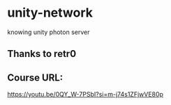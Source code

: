 # unity-network

knowing unity photon server 

## Thanks to retr0

## Course URL:
https://youtu.be/0QY_W-7PSbI?si=m-j74s1ZFjwVE80p

